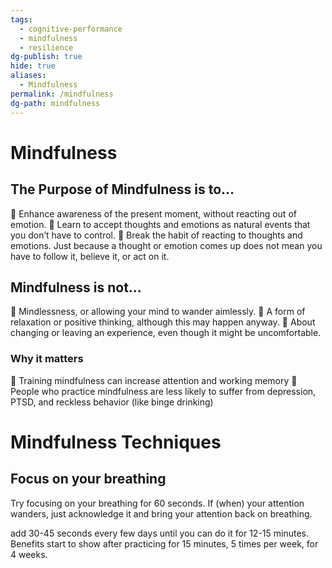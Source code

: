 ```yaml
---
tags:
  - cognitive-performance
  - mindfulness
  - resilience
dg-publish: true
hide: true
aliases:
  - Mindfulness
permalink: /mindfulness
dg-path: mindfulness
---
```

# Mindfulness


## The Purpose of Mindfulness is to...
 Enhance awareness of the present moment, without reacting out of emotion.
 Learn to accept thoughts and emotions as natural events that you don’t have to control.
 Break the habit of reacting to thoughts and emotions. Just because a thought or emotion
comes up does not mean you have to follow it, believe it, or act on it.

## Mindfulness is not...
 Mindlessness, or allowing your mind to wander aimlessly.
 A form of relaxation or positive thinking, although this may happen anyway.
 About changing or leaving an experience, even though it might be uncomfortable.

### Why it matters 
 Training mindfulness can increase attention and working memory
 People who practice mindfulness are less likely to suffer from depression, PTSD, and reckless behavior (like binge drinking)

# Mindfulness Techniques
## Focus on your breathing
Try focusing on your breathing for 60 seconds.
If (when) your attention wanders, just acknowledge it and bring your attention back on breathing.

add 30-45 seconds every few days until you can do it for 12-15 minutes.
Benefits start to show after practicing for 15 minutes, 5 times per week, for 4 weeks.


